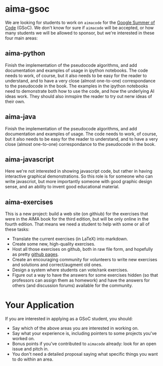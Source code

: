 # aima-gsoc


We are looking for students to work on `aimacode` for the [Google Summer of Code](https://summerofcode.withgoogle.com) (GSoC). We don't know for sure if `aimacode` will be accepted, or how many students we will be allowed to sponsor, but we're interested in these four main areas:

## aima-python

Finish the implementation of the pseudocode algorithms, and add documentation and examples of usage in ipython notebooks. The code needs to work, of course, but it also needs to be easy for the reader to understand, and to have a very close (almost one-to-one) correspondance to the pseudocode in the book. The examples in the ipython notebooks need to demonstrate both how to use the code, and how the underlying AI ideas work. They should also inmspire the reader to try out nerw ideas of their own.

## aima-java

Finish the implementation of the pseudocode algorithms, and add documentation and examples of usage. The code needs to work, of course, but it also needs to be easy for the reader to understand, and to have a very close (almost one-to-one) correspondance to the pseudocode in the book.

## aima-javascript

Here we're not interested in showing javascript code, but rather in having interactive graphical demonstrations. So this role is for someone who can write javascriot, but more importantly someone with good graphic design sense, and an ability to invent good educational material.

## aima-exercises

This is a new project: build a web site (on githiub) for the exercises that were in the AIMA book for the third edition, but will be only online in the fourth edition. That means we  need a student to help with some or all of these tasks:

- Translate the current exercises (in LaTeX) into markdown.
- Create some new, high-quality exercises.
- Host all those exercises on github, both in raw file form, and hopefully as pretty [github pages](https://pages.github.com/).
- Create an encouraging community for volunteers to write new exercises and solutions and correct/augment old ones.
- Design a system where students can vote/rank exercises.
- Figure out a way to have the answers for some exercises hidden (so that professors can assign them as homework) and have the answers for others (and discussion forums) available for the community.


# Your Application

If you are interested in applying as a GSoC student, you should:
- Say which of the above areas you are interested in working on.
- Say what your experience is, including pointers to some projects you've worked on.
- Bonus points if you've contributed to `aimacode` already: look for an open issue and pitch in.
- You don't need a detailed proposal saying what specific things you want to do within an area.
